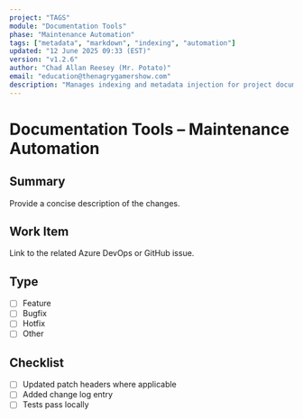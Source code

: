 ```yaml
---
project: "TAGS"
module: "Documentation Tools"
phase: "Maintenance Automation"
tags: ["metadata", "markdown", "indexing", "automation"]
updated: "12 June 2025 09:33 (EST)"
version: "v1.2.6"
author: "Chad Allan Reesey (Mr. Potato)"
email: "education@thenagrygamershow.com"
description: "Manages indexing and metadata injection for project documentation."
---
```


# Documentation Tools – Maintenance Automation
<!--
Project: DevOnboarder
File: TAGS-PR-Template.md
Purpose: Pull request template for standardized submissions
Updated: 26 May 2025 17:48 (EST)
Version: v1.0.0
-->

## Summary
Provide a concise description of the changes.

## Work Item
Link to the related Azure DevOps or GitHub issue.

## Type
- [ ] Feature
- [ ] Bugfix
- [ ] Hotfix
- [ ] Other

## Checklist
- [ ] Updated patch headers where applicable
- [ ] Added change log entry
- [ ] Tests pass locally
